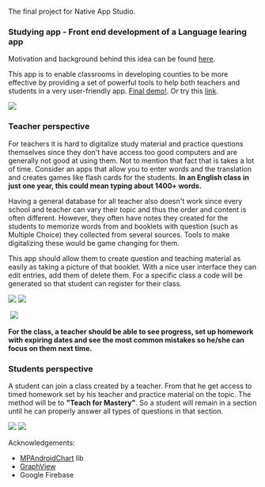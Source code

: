 The final project for Native App Studio.


### Studying app - Front end development of a Language learing app

Motivation and background behind this idea can be found [here](https://github.com/artix15/Project-NAS/blob/master/Background%20information.md).



This app is to enable classrooms in developing counties to be more effective by providing a set of powerful tools to help both teachers and students in a very user-friendly app. [Final demo!](https://youtu.be/Z1IP-ddWI2Q). Or try this [link](https://www.youtube.com/watch?v=3jD8wdRspFQ&feature=youtu.be).

![](https://github.com/artix15/Project-NAS/blob/master/Doc/IntroActivity.png)

### Teacher perspective 

For teachers it is hard to digitalize study material and practice questions themselves since they don't have access too good computers and are generally not good at using them. Not to mention that fact that is takes a lot of time. Consider an apps that allow you to enter words and the translation and creates games like flash cards for the students. **In an English class in just one year, this could mean typing about 1400+ words.**

Having a general database for all teacher also doesn't work since every school and teacher can vary their topic and thus the order and content is often different. However, they often have notes they created for the students to memorize words from and booklets with question (such as Multiple Choice) they collected from several sources. Tools to make digitalizing these would be game changing for them.

This app should allow them to create question and teaching material as easily as taking a picture of that booklet. With a nice user interface they can edit entries, add them of delete them. For a specific class a code will be generated so that student can register for their class. 

 ![](https://github.com/artix15/Project-NAS/blob/master/Doc/TeacherOverview.png) ![](https://github.com/artix15/Project-NAS/blob/master/Doc/QuizList.png)
 
 ![]()  ![](https://github.com/artix15/Project-NAS/blob/master/Doc/AddQuiz.png)



**For the class, a teacher should be able to see progress, set up homework with expiring dates and see the most common mistakes so he/she can focus on them next time.**



### Students perspective

A student can join a class created by a teacher. From that he get access to timed homework set by his teacher and practice material on the topic. The method will be to **"Teach for Mastery"**. So a student will remain in a section until he can properly answer all types of questions in that section. 

![](https://github.com/artix15/Project-NAS/blob/master/Doc/ScoreAfterQuiz.png) ![](https://github.com/artix15/Project-NAS/blob/master/Doc/StudentGraph.png)


Acknowledgements:
- [MPAndroidChart](https://github.com/PhilJay/MPAndroidChart/wiki) lib
- [GraphView](https://github.com/jjoe64/GraphView)
- Google Firebase
